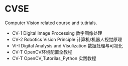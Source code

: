 # CVSE

Computer Vision related course and tutirials.
- CV-1 Digital Image Processing 数字图像处理
- CV-2 Robotics Vision Principle 计算机/机器人视觉原理                
- VI-I Digital Analysis and Visulization 数据处理与可视化
- CV-T OpenCV环境配置全教程
- CV-T OpenCV_Tutorilas_Python 实践教程

